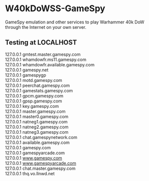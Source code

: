 # W40kDoWSS-GameSpy
GameSpy emulation and other services to play Warhammer 40k DoW through the Internet on your own server.

## Testing at LOCALHOST

127.0.0.1 gmtest.master.gamespy.com<br />
127.0.0.1 whamdowfr.ms11.gamespy.com<br />
127.0.0.1 whamdowfr.available.gamespy.com<br />
127.0.0.1 gamespy.net<br />
127.0.0.1 gamespygp<br />
127.0.0.1 motd.gamespy.com<br />
127.0.0.1 peerchat.gamespy.com<br />
127.0.0.1 gamestats.gamespy.com<br />
127.0.0.1 gpcm.gamespy.com<br />
127.0.0.1 gpsp.gamespy.com<br />
127.0.0.1 key.gamespy.com<br />
127.0.0.1 master.gamespy.com<br />
127.0.0.1 master0.gamespy.com<br />
127.0.0.1 natneg1.gamespy.com<br />
127.0.0.1 natneg2.gamespy.com<br />
127.0.0.1 natneg3.gamespy.com<br />
127.0.0.1 chat.gamespynetwork.com<br />
127.0.0.1 available.gamespy.com<br />
127.0.0.1 gamespy.com<br />
127.0.0.1 gamespyarcade.com<br />
127.0.0.1 www.gamespy.com<br />
127.0.0.1 www.gamespyarcade.com<br />
127.0.0.1 chat.master.gamespy.com<br />
127.0.0.1 thq.vo.llnwd.net<br />
